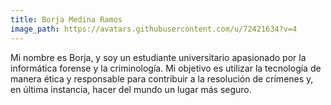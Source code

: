 ```yaml
---
title: Borja Medina Ramos
image_path: https://avatars.githubusercontent.com/u/72421634?v=4
---
```


Mi nombre es Borja, y soy un estudiante universitario apasionado por la informática forense y la criminología. Mi objetivo es utilizar la tecnología de manera ética y responsable para contribuir a la resolución de crímenes y, en última instancia, hacer del mundo un lugar más seguro.